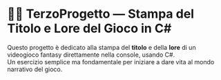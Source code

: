 # 🧙‍♂️ TerzoProgetto — Stampa del Titolo e Lore del Gioco in C#

Questo progetto è dedicato alla stampa del **titolo** e della **lore** di un videogioco fantasy direttamente nella console, usando C#.  
Un esercizio semplice ma fondamentale per iniziare a dare vita al mondo narrativo del gioco.
